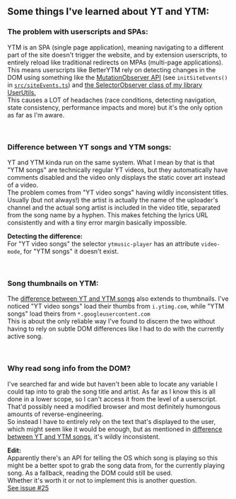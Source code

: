 ## Some things I've learned about YT and YTM:

### The problem with userscripts and SPAs:
YTM is an SPA (single page application), meaning navigating to a different part of the site doesn't trigger the website, and by extension userscripts, to entirely reload like traditional redirects on MPAs (multi-page applications).  
This means userscripts like BetterYTM rely on detecting changes in the DOM using something like the [MutationObserver API](https://developer.mozilla.org/en-US/docs/Web/API/MutationObserver) (see `initSiteEvents()` in [`src/siteEvents.ts`](../siteEvents.ts)) and [the SelectorObserver class of my library UserUtils.](https://github.com/Sv443-Network/UserUtils#selectorobserver)  
This causes a LOT of headaches (race conditions, detecting navigation, state consistency, performance impacts and more) but it's the only option as far as I'm aware.

<br>

### Difference between YT songs and YTM songs:
YT and YTM kinda run on the same system. What I mean by that is that "YTM songs" are technically regular YT videos, but they automatically have comments disabled and the video only displays the static cover art instead of a video.  
The problem comes from "YT video songs" having wildly inconsistent titles. Usually (but not always!) the artist is actually the name of the uploader's channel and the actual song artist is included in the video title, separated from the song name by a hyphen. This makes fetching the lyrics URL consistently and with a tiny error margin basically impossible.  
  
**Detecting the difference:**  
For "YT video songs" the selector `ytmusic-player` has an attribute `video-mode`, for "YTM songs" it doesn't exist.

<br>

### Song thumbnails on YTM:
The [difference between YT and YTM songs](#difference-between-yt-songs-and-ytm-songs) also extends to thumbnails. I've noticed "YT video songs" load their thumbs from `i.ytimg.com`, while "YTM songs" load theirs from `*.googleusercontent.com`  
This is about the only reliable way I've found to discern the two without having to rely on subtle DOM differences like I had to do with the currently active song.

<br>

### Why read song info from the DOM?
I've searched far and wide but haven't been able to locate any variable I could tap into to grab the song title and artist. As far as I know this is all done in a lower scope, so I can't access it from the level of a userscript. That'd possibly need a modified browser and most definitely humongous amounts of reverse-engineering.  
So instead I have to entirely rely on the text that's displayed to the user, which might seem like it would be enough, but as mentioned in [difference between YT and YTM songs](#difference-between-yt-songs-and-ytm-songs), it's wildly inconsistent.
  
**Edit:**  
Apparently there's an API for telling the OS which song is playing so this might be a better spot to grab the song data from, for the currently playing song. As a fallback, reading the DOM could still be used.  
Whether it's worth it or not to implement this is another question.  
[See issue #25](https://github.com/Sv443/BetterYTM/issues/25)
